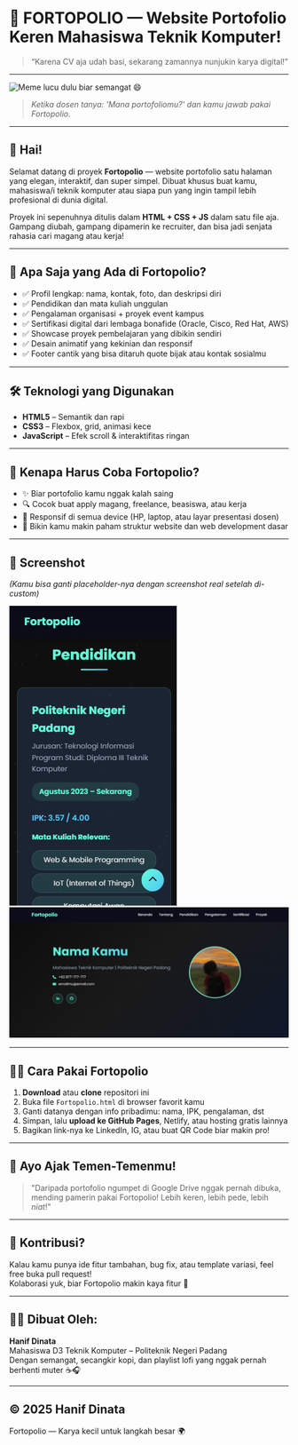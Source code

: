 # 🚀 FORTOPOLIO — Website Portofolio Keren Mahasiswa Teknik Komputer!

> “Karena CV aja udah basi, sekarang zamannya nunjukin karya digital!”  

---

![Meme lucu dulu biar semangat 😄]([https://i.imgflip.com/6qemht.jpg](https://www.google.com/imgres?q=meme%20lucu&imgurl=https%3A%2F%2Fcdn.idntimes.com%2Fcontent-images%2Fcommunity%2F2023%2F02%2F20230228-102017-d90fee129010b8997a77a0585438e7e6.jpg&imgrefurl=https%3A%2F%2Fwww.idntimes.com%2Fhype%2Fhumor%2Fmina-1%2Fmeme-lucu-beratnya-kehidupan-c1c2&docid=t4ivaa9Tr0UZ9M&tbnid=ZYzLNtdh2MmgEM&vet=12ahUKEwiOoI3moc2NAxUE2DgGHdnSGE4QM3oFCIgBEAA..i&w=750&h=803&hcb=2&ved=2ahUKEwiOoI3moc2NAxUE2DgGHdnSGE4QM3oFCIgBEAA))
> *Ketika dosen tanya: 'Mana portofoliomu?' dan kamu jawab pakai Fortopolio.*

---

## 👋 Hai!
Selamat datang di proyek **Fortopolio** — website portofolio satu halaman yang elegan, interaktif, dan super simpel. Dibuat khusus buat kamu, mahasiswa/i teknik komputer atau siapa pun yang ingin tampil lebih profesional di dunia digital.

Proyek ini sepenuhnya ditulis dalam **HTML + CSS + JS** dalam satu file aja. Gampang diubah, gampang dipamerin ke recruiter, dan bisa jadi senjata rahasia cari magang atau kerja!

---

## 🎯 Apa Saja yang Ada di Fortopolio?
- ✅ Profil lengkap: nama, kontak, foto, dan deskripsi diri
- ✅ Pendidikan dan mata kuliah unggulan
- ✅ Pengalaman organisasi + proyek event kampus
- ✅ Sertifikasi digital dari lembaga bonafide (Oracle, Cisco, Red Hat, AWS)
- ✅ Showcase proyek pembelajaran yang dibikin sendiri
- ✅ Desain animatif yang kekinian dan responsif
- ✅ Footer cantik yang bisa ditaruh quote bijak atau kontak sosialmu

---

## 🛠 Teknologi yang Digunakan
- **HTML5** – Semantik dan rapi
- **CSS3** – Flexbox, grid, animasi kece
- **JavaScript** – Efek scroll & interaktifitas ringan

---

## 🤔 Kenapa Harus Coba Fortopolio?
- ✨ Biar portofolio kamu nggak kalah saing
- 🔍 Cocok buat apply magang, freelance, beasiswa, atau kerja
- 📱 Responsif di semua device (HP, laptop, atau layar presentasi dosen)
- 🧠 Bikin kamu makin paham struktur website dan web development dasar

---

## 📸 Screenshot
_(Kamu bisa ganti placeholder-nya dengan screenshot real setelah di-custom)_

![Tampilan Desktop](ss/Mobile.png)
![Tampilan Mobile](ss/Dekstop.png)

---

## 🧑‍💻 Cara Pakai Fortopolio
1. **Download** atau **clone** repositori ini
2. Buka file `Fortopolio.html` di browser favorit kamu
3. Ganti datanya dengan info pribadimu: nama, IPK, pengalaman, dst
4. Simpan, lalu **upload ke GitHub Pages**, Netlify, atau hosting gratis lainnya
5. Bagikan link-nya ke LinkedIn, IG, atau buat QR Code biar makin pro!

---

## 📣 Ayo Ajak Temen-Temenmu!
> "Daripada portofolio ngumpet di Google Drive nggak pernah dibuka, mending pamerin pakai Fortopolio! Lebih keren, lebih pede, lebih *niat*!"

---

## 📩 Kontribusi?
Kalau kamu punya ide fitur tambahan, bug fix, atau template variasi, feel free buka pull request!  
Kolaborasi yuk, biar Fortopolio makin kaya fitur 🤝

---

## 🧑‍🎓 Dibuat Oleh:
**Hanif Dinata**  
Mahasiswa D3 Teknik Komputer – Politeknik Negeri Padang  
Dengan semangat, secangkir kopi, dan playlist lofi yang nggak pernah berhenti muter ☕🎧

---

## © 2025 Hanif Dinata
Fortopolio — Karya kecil untuk langkah besar 🌍

